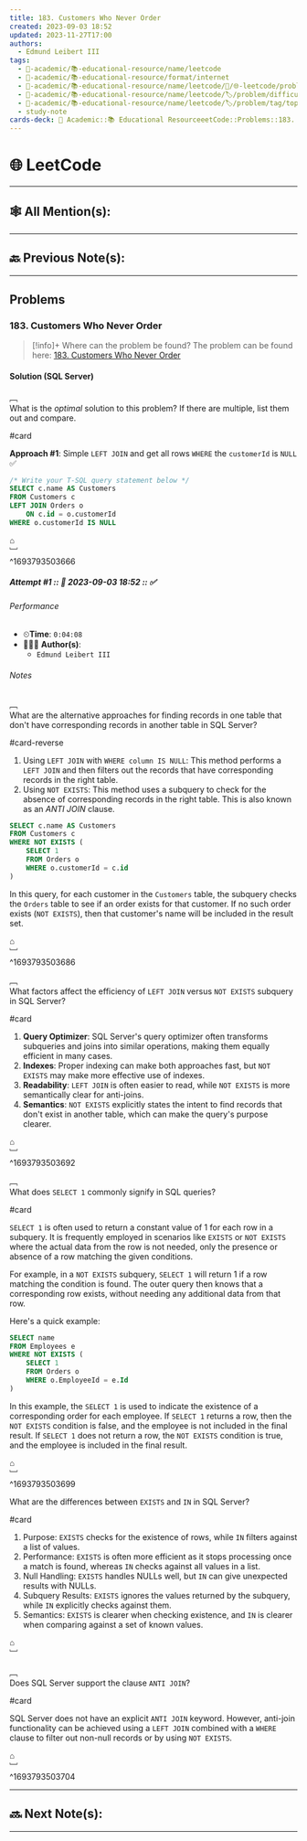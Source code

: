 ```yaml
---
title: 183. Customers Who Never Order
created: 2023-09-03 18:52
updated: 2023-11-27T17:00
authors:
  - Edmund Leibert III
tags:
  - 🔴-academic/📚-educational-resource/name/leetcode
  - 🔴-academic/📚-educational-resource/format/internet
  - 🔴-academic/📚-educational-resource/name/leetcode/🔖/🌐-leetcode/problems/183-customers-who-never-order
  - 🔴-academic/📚-educational-resource/name/leetcode/🏷️/problem/difficulty/easy
  - 🔴-academic/📚-educational-resource/name/leetcode/🏷️/problem/tag/topic/database
  - study-note
cards-deck: 🔴 Academic::📚 Educational ResourceeetCode::Problems::183. Customers Who Never Order
---
```


#  🌐 LeetCode

---

## 🕸️ All Mention(s): 

---

## 🔙 Previous Note(s):

---

##  Problems

### 183. Customers Who Never Order

> [!info]+ Where can the problem be found?
> The problem can be found here: [183. Customers Who Never Order](https://leetcode.com/problems/customers-who-never-order/description/)

#### Solution (SQL Server)

﹇<br>
What is the _optimal_ solution to this problem? If there are multiple, list them out and compare.

#card 

**Approach #1**: Simple `LEFT JOIN` and get all rows `WHERE` the `customerId` is `NULL` ✅

```sql
/* Write your T-SQL query statement below */
SELECT c.name AS Customers
FROM Customers c
LEFT JOIN Orders o
    ON c.id = o.customerId
WHERE o.customerId IS NULL
```

⌂
<br>﹈<br>^1693793503666


##### Attempt #1 :: 📆 2023-09-03 18:52 :: ✅

###### Performance

- ⏲**Time**: `0:04:08`
- 🧔🏽‍♂️ **Author(s)**: 
	- `Edmund Leibert III`

###### Notes

﹇<br>
What are the alternative approaches for finding records in one table that don't have corresponding records in another table in SQL Server? 

#card-reverse

1. Using `LEFT JOIN` with `WHERE column IS NULL`: This method performs a `LEFT JOIN` and then filters out the records that have corresponding records in the right table.
2. Using `NOT EXISTS`: This method uses a subquery to check for the absence of corresponding records in the right table. This is also known as an *ANTI JOIN* clause.

```sql
SELECT c.name AS Customers
FROM Customers c
WHERE NOT EXISTS (
    SELECT 1
    FROM Orders o
    WHERE o.customerId = c.id
)
```

In this query, for each customer in the `Customers` table, the subquery checks the `Orders` table to see if an order exists for that customer. If no such order exists (`NOT EXISTS`), then that customer's name will be included in the result set.

⌂
<br>﹈<br>^1693793503686



﹇<br>
What factors affect the efficiency of `LEFT JOIN` versus `NOT EXISTS` subquery in SQL Server?

#card

1. **Query Optimizer**: SQL Server's query optimizer often transforms subqueries and joins into similar operations, making them equally efficient in many cases.
2. **Indexes**: Proper indexing can make both approaches fast, but `NOT EXISTS` may make more effective use of indexes.
3. **Readability**: `LEFT JOIN` is often easier to read, while `NOT EXISTS` is more semantically clear for anti-joins.
4. **Semantics**: `NOT EXISTS` explicitly states the intent to find records that don't exist in another table, which can make the query's purpose clearer.

⌂
<br>﹈<br>^1693793503692



﹇<br>
What does `SELECT 1` commonly signify in SQL queries?

#card

`SELECT 1` is often used to return a constant value of $1$ for each row in a subquery. It is frequently employed in scenarios like `EXISTS` or `NOT EXISTS` where the actual data from the row is not needed, only the presence or absence of a row matching the given conditions.

For example, in a `NOT EXISTS` subquery, `SELECT 1` will return 1 if a row matching the condition is found. The outer query then knows that a corresponding row exists, without needing any additional data from that row.

Here's a quick example:

```sql
SELECT name
FROM Employees e
WHERE NOT EXISTS (
    SELECT 1
    FROM Orders o
    WHERE o.EmployeeId = e.Id
)
```

In this example, the `SELECT 1` is used to indicate the existence of a corresponding order for each employee. If `SELECT 1` returns a row, then the `NOT EXISTS` condition is false, and the employee is not included in the final result. If `SELECT 1` does not return a row, the `NOT EXISTS` condition is true, and the employee is included in the final result.

⌂
<br>﹈<br>^1693793503699


What are the differences between `EXISTS` and `IN` in SQL Server?

#card

1. Purpose: `EXISTS` checks for the existence of rows, while `IN` filters against a list of values.
2. Performance: `EXISTS` is often more efficient as it stops processing once a match is found, whereas `IN` checks against all values in a list.
3. Null Handling: `EXISTS` handles NULLs well, but `IN` can give unexpected results with NULLs.
4. Subquery Results: `EXISTS` ignores the values returned by the subquery, while `IN` explicitly checks against them.
5. Semantics: `EXISTS` is clearer when checking existence, and `IN` is clearer when comparing against a set of known values.

⌂
<br>﹈<br>

﹇<br>
Does SQL Server support the clause `ANTI JOIN`?

#card

SQL Server does not have an explicit `ANTI JOIN` keyword. However, anti-join functionality can be achieved using a `LEFT JOIN` combined with a `WHERE` clause to filter out non-null records or by using `NOT EXISTS`.

⌂
<br>﹈<br>^1693793503704


---

## 🔜 Next Note(s):

---



